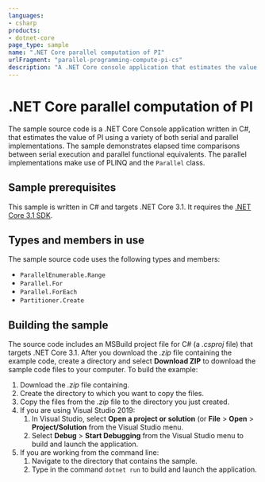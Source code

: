 ```yaml
---
languages:
- csharp
products:
- dotnet-core
page_type: sample
name: ".NET Core parallel computation of PI"
urlFragment: "parallel-programming-compute-pi-cs"
description: "A .NET Core console application that estimates the value of PI using a variety of both serial and parallel implementations."
---
```


# .NET Core parallel computation of PI

The sample source code is a .NET Core Console application written in C#, that estimates the value of PI using a variety of both serial and parallel implementations. The sample demonstrates elapsed time comparisons between serial execution and parallel functional equivalents. The parallel implementations make use of PLINQ and the `Parallel` class.

## Sample prerequisites

This sample is written in C# and targets .NET Core 3.1. It requires the [.NET Core 3.1 SDK](https://dotnet.microsoft.com/download/dotnet-core/3.1).

## Types and members in use

The sample source code uses the following types and members:

- `ParallelEnumerable.Range`
- `Parallel.For`
- `Parallel.ForEach`
- `Partitioner.Create`

## Building the sample

The source code includes an MSBuild project file for C# (a *.csproj* file) that targets .NET Core 3.1. After you download the *.zip* file containing the example code, create a directory and select **Download ZIP** to download the sample code files to your computer. To build the example:

1. Download the *.zip* file containing.
1. Create the directory to which you want to copy the files.
1. Copy the files from the *.zip* file to the directory you just created.
1. If you are using Visual Studio 2019:
   1. In Visual Studio, select **Open a project or solution** (or **File** > **Open** > **Project/Solution** from the Visual Studio menu.
   1. Select **Debug** > **Start Debugging** from the Visual Studio menu to build and launch the application.
1. If you are working from the command line:
   1. Navigate to the directory that contains the sample.
   1. Type in the command `dotnet run` to build and launch the application.
